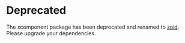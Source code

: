 # Deprecated

The xcomponent package has been deprecated and renamed to [zoid](https://www.npmjs.com/package/zoid). Please upgrade your dependencies.